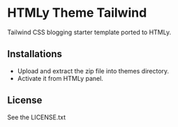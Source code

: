 # HTMLy Theme Tailwind

Tailwind CSS blogging starter template ported to HTMLy.

## Installations

 -  Upload and extract the zip file into themes directory.
 -  Activate it from HTMLy panel.

## License

See the LICENSE.txt

